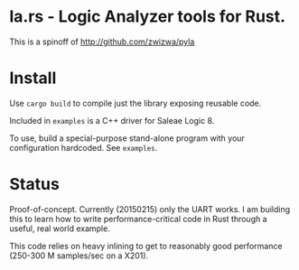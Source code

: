 # la.rs - Logic Analyzer tools for Rust.

This is a spinoff of http://github.com/zwizwa/pyla


# Install

Use `cargo build` to compile just the library exposing reusable code.

Included in `examples` is a C++ driver for Saleae Logic 8.

To use, build a special-purpose stand-alone program with your
configuration hardcoded.  See `examples`.


# Status

Proof-of-concept.  Currently (20150215) only the UART works.  I am
building this to learn how to write performance-critical code in Rust
through a useful, real world example.

This code relies on heavy inlining to get to reasonably good
performance (250-300 M samples/sec on a X201).  
